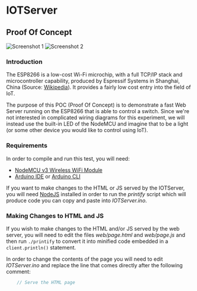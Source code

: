 # IOTServer
## Proof Of Concept

![Screenshot 1](/images/screenshot1.png)
![Screenshot 2](/images/screenshot2.png)


### Introduction

The ESP8266 is a low-cost Wi-Fi microchip, with a full TCP/IP stack and
microcontroller capability, produced by Espressif Systems in Shanghai, China
(Source: [Wikipedia](https://en.wikipedia.org/wiki/ESP8266)). It provides a
fairly low cost entry into the field of IoT.

The purpose of this POC (Proof Of Concept) is to demonstrate a fast Web Server
running on the ESP8266 that is able to control a switch. Since we're not
interested in complicated wiring diagrams for this experiment, we will instead
use the built-in LED of the NodeMCU and imagine that to be a light (or some
other device you would like to control using IoT).


### Requirements

In order to compile and run this test, you will need:
* [NodeMCU v3 Wireless WiFi Module](http://www.nodemcu.com/index_en.html)
* [Arduino IDE](https://www.arduino.cc/en/Main/Software) or [Arduino CLI](https://github.com/arduino/arduino-cli)

If you want to make changes to the HTML or JS served by the IOTServer, you will
need [NodeJS](https://nodejs.org/en/) installed in order to run the *printify*
script which will produce code you can copy and paste into  *IOTServer.ino*.


### Making Changes to HTML and JS

If you wish to make changes to the HTML and/or JS served by the web server, you
will need to edit the files *web/page.html* and *web/page.js* and then run
`./printify` to convert it into minified code embedded in a `client.println()`
statement.

In order to change the contents of the page you will need to edit
*IOTServer.ino* and replace the line that comes directly after the following
comment:
```cpp
    // Serve the HTML page
```
